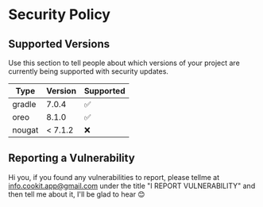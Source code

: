 # Security Policy

## Supported Versions

Use this section to tell people about which versions of your project are
currently being supported with security updates.

|  Type  | Version | Supported          |
|------- | ------- | ------------------ |
| gradle | 7.0.4   | :white_check_mark: |               |
| oreo   | 8.1.0   | :white_check_mark: |
| nougat |< 7.1.2  | :x:                |

## Reporting a Vulnerability

Hi you, if you found any vulnerabilities to report, please tellme at info.cookit.app@gmail.com
under the title "I REPORT VULNERABILITY" and then tell me about it, I'll be glad to hear 😊
